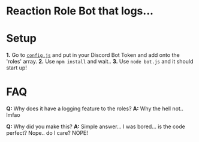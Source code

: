 Reaction Role Bot that logs...
========================================


Setup
==========================
**1.** Go to [`config.js`](https://github.com/Elara-Discord-Bots/ReactionRole-Bot/blob/master/config.js) and put in your Discord Bot Token and add onto the 'roles' array.
**2.** Use `npm install` and wait..
**3.** Use `node bot.js` and it should start up!



FAQ
======================
**Q:** Why does it have a logging feature to the roles? 
**A:** Why the hell not.. lmfao 

**Q:** Why did you make this?
**A:** Simple answer... I was bored... is the code perfect? Nope.. do I care? NOPE! 

